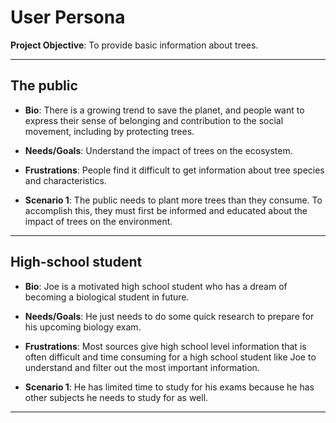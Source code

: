 # User Persona

<!-- short introduction-->

**Project Objective**: To provide basic information about trees.

---

<!--Persona 1-->

## The public

- **Bio**: There is a growing trend to save the planet, and people want to
  express their sense of belonging and contribution to the social movement,
  including by protecting trees.

- **Needs/Goals**: Understand the impact of trees on the ecosystem.

- **Frustrations**: People find it difficult to get information about tree
  species and characteristics.

- **Scenario 1**: The public needs to plant more trees than they consume. To
  accomplish this, they must first be informed and educated about the impact of
  trees on the environment.

---

<!-- persona 2 -->

## High-school student

- **Bio**: Joe is a motivated high school student who has a dream of becoming a
  biological student in future.

- **Needs/Goals**: He just needs to do some quick research to prepare for his
  upcoming biology exam.

- **Frustrations**: Most sources give high school level information that is
  often difficult and time consuming for a high school student like Joe to
  understand and filter out the most important information.

- **Scenario 1**: He has limited time to study for his exams because he has
  other subjects he needs to study for as well.

---

